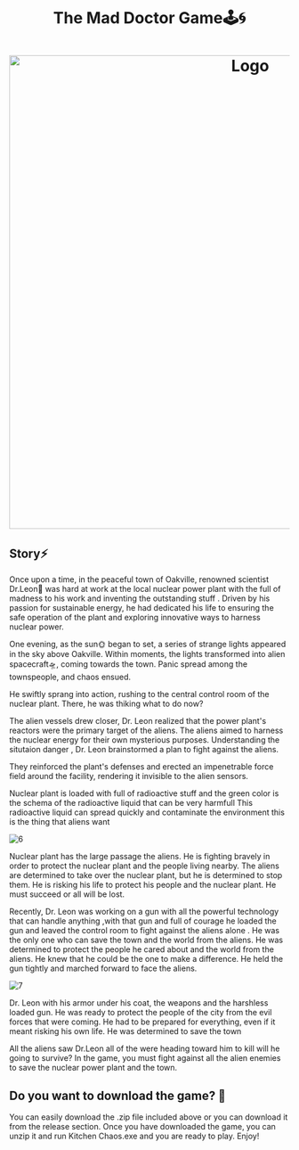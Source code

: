 
<h1 align="center" >The Mad Doctor Game🕹️🌀 </h1>

<h1 align="center" ><img src="https://github.com/MANISH-SAHANI/The-Mad-Doctor-Game/assets/91081774/67ea9dd6-c2e1-4b5c-9bed-9b5a88b6e29f" alt="Logo" width="850" /></h1>

<h2> Story⚡</h2>
Once upon a time, in the peaceful town of Oakville, renowned scientist Dr.Leon🔬 was hard at work at the local nuclear power plant with the full of madness to his work and inventing the outstanding stuff . Driven by his passion for sustainable energy, he had dedicated his life to ensuring the safe operation of the plant and exploring innovative ways to harness nuclear power.



One evening, as the sun🌞 began to set, a series of strange lights appeared in the sky above Oakville. Within moments, the lights transformed into alien spacecraft🛸, coming towards the town. Panic spread among the townspeople, and chaos ensued.

He swiftly sprang into action, rushing to the central control room of the nuclear plant. There, he was thiking what to do now?

The alien vessels drew closer, Dr. Leon realized that the power plant's reactors were the primary target of the aliens. The aliens aimed to harness the nuclear energy for their own mysterious purposes. Understanding the situtaion danger , Dr. Leon brainstormed a plan to fight against the aliens.

They reinforced the plant's defenses and erected an impenetrable force field around the facility, rendering it invisible to the alien sensors.

Nuclear plant is loaded with full of radioactive stuff and the green color is the schema of the radioactive liquid that can be very harmfull This radioactive liquid can spread quickly and contaminate the environment this is the thing that aliens want 

![6](https://github.com/MANISH-SAHANI/The-Mad-Doctor-Game/assets/91081774/d68fdb85-96ab-4de9-bbf5-8104548cd799)

Nuclear plant has the large passage the aliens. He is fighting bravely in order to protect the nuclear plant and the people living nearby. The aliens are determined to take over the nuclear plant, but he is determined to stop them. He is risking his life to protect his people and the nuclear plant. He must succeed or all will be lost.

Recently, Dr. Leon was working on a gun with all the powerful technology that can handle anything ,with that gun and full of courage he loaded the gun and leaved the control room to fight against the aliens alone . He was the only one who can save the town and the world from the aliens. He was determined to protect the people he cared about and the world from the aliens. He knew that he could be the one to make a difference. He held the gun tightly and marched forward to face the aliens.


![7](https://github.com/MANISH-SAHANI/The-Mad-Doctor-Game/assets/91081774/dc995560-fa1e-4e28-91f9-121008781f58)

Dr. Leon with his armor under his coat, the weapons and the harshless loaded gun. He was ready to protect the people of the city from the evil forces that were coming. He had to be prepared for everything, even if it meant risking his own life. He was determined to save the town  

All the aliens saw Dr.Leon all of the were heading toward him to kill will he going to survive? In the game, you must fight against all the alien enemies to save the nuclear power plant and the town.


<h2> Do you want to download the game? 💫 </h2>

You can easily download the .zip file included above or you can download it from the release section. Once you have downloaded the game, you can unzip it and run Kitchen Chaos.exe and you are ready to play. Enjoy!





